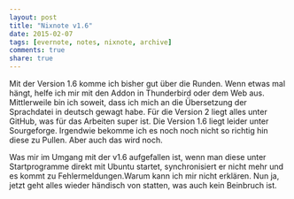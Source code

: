 ```yaml
---
layout: post
title: "Nixnote v1.6"
date: 2015-02-07
tags: [evernote, notes, nixnote, archive]
comments: true
share: true
---
```


Mit der Version 1.6 komme ich bisher gut über die Runden. Wenn etwas mal hängt, helfe ich mir mit den Addon in Thunderbird oder dem Web aus. Mittlerweile bin ich soweit, dass ich mich an die Übersetzung der Sprachdatei in deutsch gewagt habe. Für die Version 2 liegt alles unter GitHub, was für das Arbeiten super ist. Die Version 1.6 liegt leider unter Sourgeforge. Irgendwie bekomme ich es noch noch nicht so richtig hin diese zu Pullen. Aber auch das wird noch.

Was mir im Umgang mit der v1.6 aufgefallen ist, wenn man diese unter Startprogramme direkt mit Ubuntu startet, synchronisiert er nicht mehr und es kommt zu Fehlermeldungen.Warum kann ich mir nicht erklären. Nun ja, jetzt geht alles wieder händisch von statten, was auch kein Beinbruch ist.